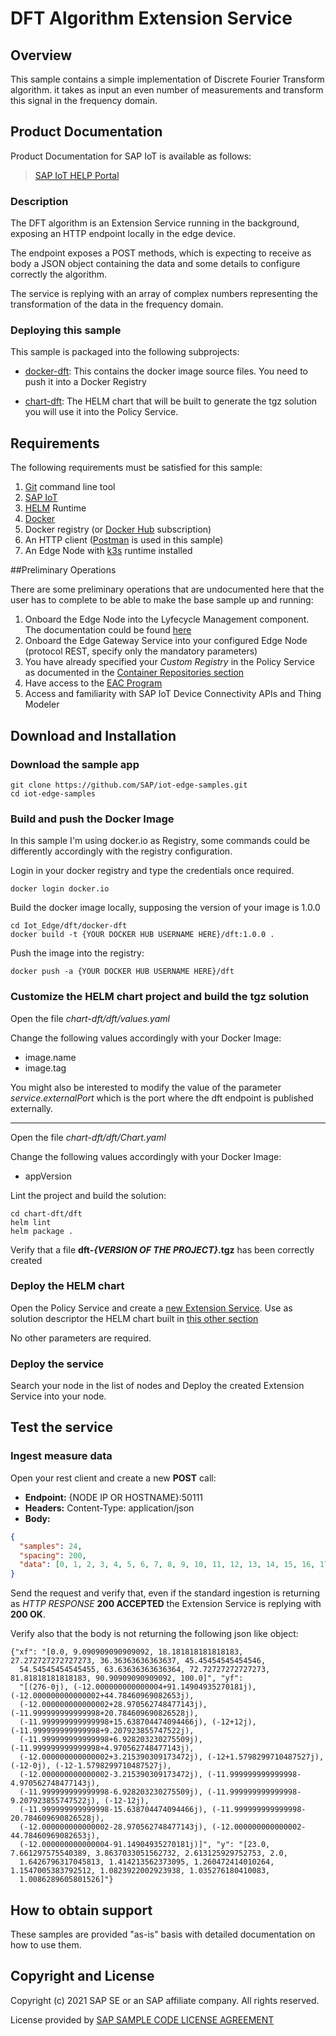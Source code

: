 # DFT Algorithm Extension Service

## Overview

This sample contains a simple implementation of Discrete Fourier Transform algorithm. it takes as input an even number of measurements and transform this signal in the frequency domain. 

## Product Documentation

Product Documentation for SAP IoT is available as follows:

>[SAP IoT HELP Portal](https://help.sap.com/viewer/p/SAP_IoT)

### Description

The DFT algorithm is an Extension Service running in the background, exposing an HTTP endpoint locally in the edge device.

The endpoint exposes a POST methods, which is expecting to receive as body a JSON object containing the data and some details to configure correctly the algorithm.

The service is replying with an array of complex numbers representing the transformation of the data in the frequency domain.

### Deploying this sample

This sample is packaged into the following subprojects:

* [docker-dft](https://github.com/SAP/iot-edge-samples/tree/master/dft/docker-dft): This contains the docker image source files. You need to push it into a Docker Registry

* [chart-dft](https://github.com/SAP/iot-edge-samples/tree/master/dft/chart-dft): The HELM chart that will be built to generate the tgz solution you will use it into the Policy Service.


## Requirements

The following requirements must be satisfied for this sample:
1. [Git](https://git-scm.com/downloads)  command line tool
2. [SAP IoT](https://www.sap.com/products/iot-data-services.html)
3. [HELM](https://helm.sh) Runtime
4. [Docker](https://www.docker.com)
5. Docker registry (or [Docker Hub](https://hub.docker.com) subscription)
6. An HTTP client ([Postman](https://www.postman.com) is used in this sample)
7. An Edge Node with [k3s](https://k3s.io/) runtime installed

##Preliminary Operations

There are some preliminary operations that are undocumented here that the user has to complete to be able to make the base sample up and running:

1. Onboard the Edge Node into the Lyfecycle Management component. The documentation could be found [here](https://help.sap.com/viewer/DRAFT/247022ddd1744053af376344471c0821/2106a/en-US/7e0ddf3d1ef24a42b68cd75fc526302c.html#a87466766a704c83bd129208a1eda8b3.html)
2. Onboard the Edge Gateway Service into your configured Edge Node (protocol REST, specify only the mandatory parameters)
3. You have already specified your _Custom Registry_ in the Policy Service as documented in the [Container Repositories section](https://help.sap.com/viewer/DRAFT/247022ddd1744053af376344471c0821/2106a/en-US/16b6665724604622b96aa8359ab112a5.html)
4. Have access to the [EAC Program](https://help.sap.com/viewer/DRAFT/6207c716025a46ac903072ecd8d71053/2106a/en-US)
5. Access and familiarity with SAP IoT Device Connectivity APIs and Thing Modeler

## Download and Installation

### Download the sample app

    git clone https://github.com/SAP/iot-edge-samples.git
    cd iot-edge-samples

### Build and push the Docker Image

In this sample I'm using docker.io as Registry, some commands could be differently accordingly with the registry configuration.

Login in your docker registry and type the credentials once required.
    
    docker login docker.io

Build the docker image locally, supposing the version of your image is 1.0.0
    
    cd Iot_Edge/dft/docker-dft
    docker build -t {YOUR DOCKER HUB USERNAME HERE}/dft:1.0.0 .

Push the image into the registry:

    docker push -a {YOUR DOCKER HUB USERNAME HERE}/dft

### Customize the HELM chart project and build the tgz solution

Open the file _chart-dft/dft/values.yaml_

Change the following values accordingly with your Docker Image:
- image.name
- image.tag

You might also be interested to modify the value of the parameter  _service.externalPort_ which is the port where the dft endpoint is published externally.

---

Open the file _chart-dft/dft/Chart.yaml_

Change the following values accordingly with your Docker Image:
- appVersion

Lint the project and build the solution:

    cd chart-dft/dft
    helm lint
    helm package .

Verify that a file **dft-_{VERSION OF THE PROJECT}_.tgz** has been correctly created

### Deploy the HELM chart

Open the Policy Service and create a [new Extension Service](https://help.sap.com/viewer/DRAFT/247022ddd1744053af376344471c0821/2106a/en-US/7fffcdd2c9464b7c9e15811dc10e94f3.html). Use as solution descriptor the HELM chart built in [this other section](#customize-the-helm-chart-project-and-build-the-tgz-solution)

No other parameters are required.


### Deploy the service

Search your node in the list of nodes and Deploy the created Extension Service into your node.

## Test the service

### Ingest measure data

Open your rest client and create a new **POST** call:

* **Endpoint:** {NODE IP OR HOSTNAME}:50111
* **Headers:** Content-Type: application/json
* **Body:**

```json
{
  "samples": 24,
  "spacing": 200,
  "data": [0, 1, 2, 3, 4, 5, 6, 7, 8, 9, 10, 11, 12, 13, 14, 15, 16, 17, 18, 19, 20, 21, 22, 23]
}
```

Send the request and verify that, even if the standard ingestion is returning as _HTTP RESPONSE_ **200 ACCEPTED** the Extension Service is replying with **200 OK**.

Verify also that the body is not returning the following json like object:
```
{"xf": "[0.0, 9.090909090909092, 18.181818181818183, 27.272727272727273, 36.36363636363637, 45.45454545454546,
  54.54545454545455, 63.63636363636364, 72.72727272727273, 81.81818181818183, 90.90909090909092, 100.0]", "yf":
  "[(276-0j), (-12.000000000000004+91.14904935270181j), (-12.000000000000002+44.78460969082653j),
  (-12.000000000000002+28.970562748477143j), (-11.999999999999998+20.784609690826528j),
  (-11.999999999999998+15.638704474094466j), (-12+12j), (-11.999999999999998+9.207923855747522j),
  (-11.999999999999998+6.928203230275509j), (-11.999999999999998+4.970562748477143j),
  (-12.000000000000002+3.215390309173472j), (-12+1.5798299710487527j), (-12-0j), (-12-1.5798299710487527j),
  (-12.000000000000002-3.215390309173472j), (-11.999999999999998-4.970562748477143j),
  (-11.999999999999998-6.928203230275509j), (-11.999999999999998-9.207923855747522j), (-12-12j),
  (-11.999999999999998-15.638704474094466j), (-11.999999999999998-20.784609690826528j),
  (-12.000000000000002-28.970562748477143j), (-12.000000000000002-44.78460969082653j),
  (-12.000000000000004-91.14904935270181j)]", "y": "[23.0, 7.661297575540389, 3.8637033051562732, 2.613125929752753, 2.0,
  1.6426796317045813, 1.414213562373095, 1.260472414010264, 1.1547005383792512, 1.0823922002923938, 1.035276180410083,
  1.0086289605801526]"}
```

## How to obtain support

These samples are provided "as-is" basis with detailed documentation on how to use them.


## Copyright and License

Copyright (c) 2021 SAP SE or an SAP affiliate company. All rights reserved.

License provided by [SAP SAMPLE CODE LICENSE AGREEMENT](https://github.com/SAP-samples/iot-edge-samples/blob/master/customservice/LICENSE)
